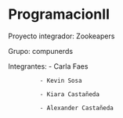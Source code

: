 # ProgramacionII

Proyecto integrador: Zookeapers

Grupo: compunerds

Integrantes:
             - Carla Faes
             
             - Kevin Sosa
             
             - Kiara Castañeda
             
             - Alexander Castañeda
